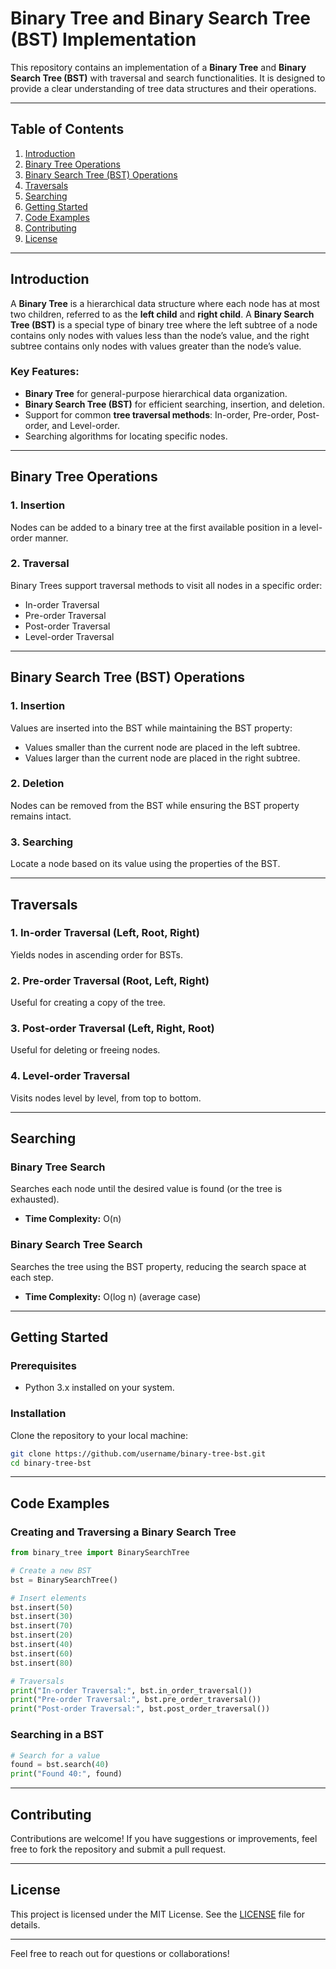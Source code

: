 # Binary Tree and Binary Search Tree (BST) Implementation

This repository contains an implementation of a **Binary Tree** and **Binary Search Tree (BST)** with traversal and search functionalities. It is designed to provide a clear understanding of tree data structures and their operations.

---

## Table of Contents
1. [Introduction](#introduction)
2. [Binary Tree Operations](#binary-tree-operations)
3. [Binary Search Tree (BST) Operations](#binary-search-tree-bst-operations)
4. [Traversals](#traversals)
5. [Searching](#searching)
6. [Getting Started](#getting-started)
7. [Code Examples](#code-examples)
8. [Contributing](#contributing)
9. [License](#license)

---

## Introduction

A **Binary Tree** is a hierarchical data structure where each node has at most two children, referred to as the **left child** and **right child**. A **Binary Search Tree (BST)** is a special type of binary tree where the left subtree of a node contains only nodes with values less than the node’s value, and the right subtree contains only nodes with values greater than the node’s value.

### Key Features:
- **Binary Tree** for general-purpose hierarchical data organization.
- **Binary Search Tree (BST)** for efficient searching, insertion, and deletion.
- Support for common **tree traversal methods**: In-order, Pre-order, Post-order, and Level-order.
- Searching algorithms for locating specific nodes.

---

## Binary Tree Operations

### 1. **Insertion**
Nodes can be added to a binary tree at the first available position in a level-order manner.

### 2. **Traversal**
Binary Trees support traversal methods to visit all nodes in a specific order:
- In-order Traversal
- Pre-order Traversal
- Post-order Traversal
- Level-order Traversal

---

## Binary Search Tree (BST) Operations

### 1. **Insertion**
Values are inserted into the BST while maintaining the BST property:
- Values smaller than the current node are placed in the left subtree.
- Values larger than the current node are placed in the right subtree.

### 2. **Deletion**
Nodes can be removed from the BST while ensuring the BST property remains intact.

### 3. **Searching**
Locate a node based on its value using the properties of the BST.

---

## Traversals

### 1. **In-order Traversal (Left, Root, Right)**
Yields nodes in ascending order for BSTs.

### 2. **Pre-order Traversal (Root, Left, Right)**
Useful for creating a copy of the tree.

### 3. **Post-order Traversal (Left, Right, Root)**
Useful for deleting or freeing nodes.

### 4. **Level-order Traversal**
Visits nodes level by level, from top to bottom.

---

## Searching

### Binary Tree Search
Searches each node until the desired value is found (or the tree is exhausted).
- **Time Complexity:** O(n)

### Binary Search Tree Search
Searches the tree using the BST property, reducing the search space at each step.
- **Time Complexity:** O(log n) (average case)

---

## Getting Started

### Prerequisites
- Python 3.x installed on your system.

### Installation
Clone the repository to your local machine:
```bash
git clone https://github.com/username/binary-tree-bst.git
cd binary-tree-bst
```

---

## Code Examples

### Creating and Traversing a Binary Search Tree
```python
from binary_tree import BinarySearchTree

# Create a new BST
bst = BinarySearchTree()

# Insert elements
bst.insert(50)
bst.insert(30)
bst.insert(70)
bst.insert(20)
bst.insert(40)
bst.insert(60)
bst.insert(80)

# Traversals
print("In-order Traversal:", bst.in_order_traversal())
print("Pre-order Traversal:", bst.pre_order_traversal())
print("Post-order Traversal:", bst.post_order_traversal())
```

### Searching in a BST
```python
# Search for a value
found = bst.search(40)
print("Found 40:", found)
```

---

## Contributing

Contributions are welcome! If you have suggestions or improvements, feel free to fork the repository and submit a pull request.

---

## License

This project is licensed under the MIT License. See the [LICENSE](LICENSE) file for details.

---

Feel free to reach out for questions or collaborations!